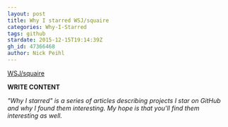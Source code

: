 ```yaml
---
layout: post
title: Why I starred WSJ/squaire
categories: Why-I-Starred
tags: github
stardate: 2015-12-15T19:14:39Z
gh_id: 47366468
author: Nick Peihl
---
```


[WSJ/squaire](star.repo.html_url)

**WRITE CONTENT**

*"Why I starred" is a series of articles describing projects I star on GitHub and why I found them interesting. My hope is that you'll find them interesting as well.*


